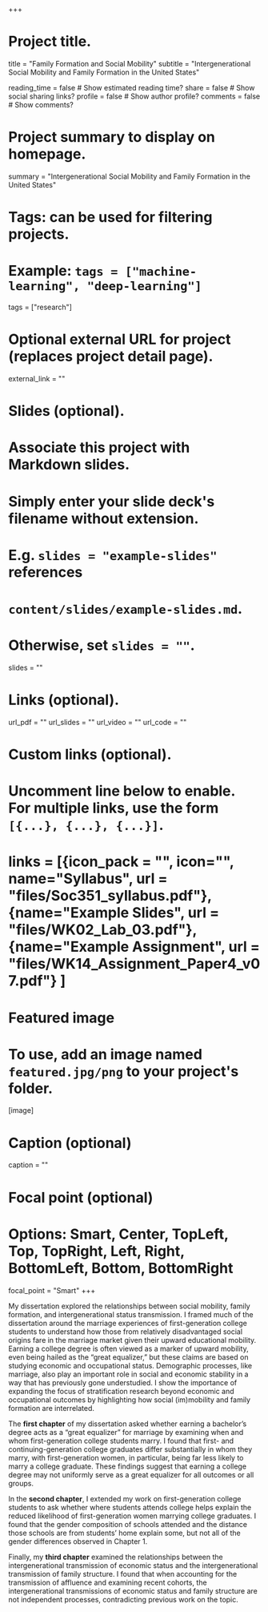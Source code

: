+++
# Project title.
title = "Family Formation and Social Mobility"
subtitle = "Intergenerational Social Mobility and Family Formation in the United States"

reading_time = false  # Show estimated reading time?
share = false  # Show social sharing links?
profile = false  # Show author profile?
comments = false  # Show comments?

# Project summary to display on homepage.
summary = "Intergenerational Social Mobility and Family Formation in the United States" 


# Tags: can be used for filtering projects.
# Example: `tags = ["machine-learning", "deep-learning"]`
tags = ["research"]

# Optional external URL for project (replaces project detail page).
external_link = ""

# Slides (optional).
#   Associate this project with Markdown slides.
#   Simply enter your slide deck's filename without extension.
#   E.g. `slides = "example-slides"` references 
#   `content/slides/example-slides.md`.
#   Otherwise, set `slides = ""`.
slides = ""

# Links (optional).
url_pdf = ""
url_slides = ""
url_video = ""
url_code = ""

# Custom links (optional).
#   Uncomment line below to enable. For multiple links, use the form `[{...}, {...}, {...}]`.
# links = [{icon_pack = "", icon="", name="Syllabus", url = "files/Soc351_syllabus.pdf"}, {name="Example Slides", url = "files/WK02_Lab_03.pdf"}, {name="Example Assignment", url = "files/WK14_Assignment_Paper4_v07.pdf"} ]

# Featured image
# To use, add an image named `featured.jpg/png` to your project's folder. 
[image]
  # Caption (optional)
  caption = ""
  
  # Focal point (optional)
  # Options: Smart, Center, TopLeft, Top, TopRight, Left, Right, BottomLeft, Bottom, BottomRight
  focal_point = "Smart"
+++

My dissertation explored the relationships between social mobility, family formation, and intergenerational status transmission. I framed much of the dissertation around the marriage experiences of first-generation college students to understand how those from relatively disadvantaged social origins fare in the marriage market given their upward educational mobility. Earning a college degree is often viewed as a marker of upward mobility, even being hailed as the “great equalizer,” but these claims are based on studying economic and occupational status. Demographic processes, like marriage, also play an important role in social and economic stability in a way that has previously gone understudied. I show the importance of expanding the focus of stratification research beyond economic and occupational outcomes by highlighting how social (im)mobility and family formation are interrelated.

The **first chapter** of my dissertation asked whether earning a bachelor’s degree acts as a “great equalizer” for marriage by examining when and whom first-generation college students marry. I found that first- and continuing-generation college graduates differ substantially in whom they marry, with first-generation women, in particular, being far less likely to marry a college graduate. These findings suggest that earning a college degree may not uniformly serve as a great equalizer for all outcomes or all groups.

In the **second chapter**, I extended my work on first-generation college students to ask whether where students attends college helps explain the reduced likelihood of first-generation women marrying college graduates. I found that the gender composition of schools attended and the distance those schools are from students’ home explain some, but not all of the gender differences observed in Chapter 1. 

Finally, my **third chapter** examined the relationships between the intergenerational transmission of economic status and the intergenerational transmission of family structure. I found that when accounting for the transmission of affluence and examining recent cohorts, the intergenerational transmissions of economic status and family structure are not independent processes, contradicting previous work on the topic. 


